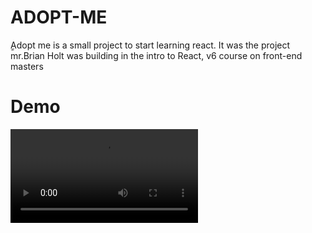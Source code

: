 # ADOPT-ME
ٍAdopt me is a small project to start learning react. It was the project mr.Brian Holt was building in the intro to React, v6 course on front-end masters
# Demo


![video](./extra/demovideo.mp4)
